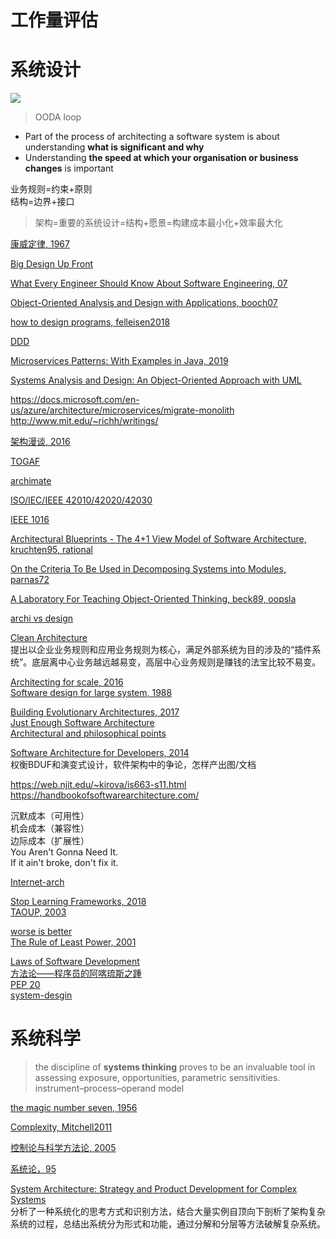 # 工作量评估


# 系统设计

![](https://pubs.opengroup.org/architecture/archimate-doc/ts_archimate/ts_archimate_files/image008.png)

> OODA loop

- Part of the process of architecting a software system is about understanding **what is significant and why**
- Understanding **the speed at which your organisation or business changes** is important

业务规则=约束+原则  
结构=边界+接口  

> 架构=重要的系统设计=结构+愿景=构建成本最小化+效率最大化

[康威定律, 1967](http://www.melconway.com/Home/Conways_Law.html)  

[Big Design Up Front](https://en.wikipedia.org/wiki/Big_Design_Up_Front)  

[What Every Engineer Should Know About Software Engineering, 07](https://book.douban.com/subject/2607747/)

[Object-Oriented Analysis and Design with Applications, booch07](https://book.douban.com/subject/2266843/)  

[how to design programs, felleisen2018](https://www.amazon.com/How-Design-Programs-Introduction-Programming/dp/0262534800)

[DDD](https://book.douban.com/subject/1418618/)  

[Microservices Patterns: With Examples in Java, 2019](https://book.douban.com/subject/33425123/)  

[Systems Analysis and Design: An Object-Oriented Approach with UML](https://www.amazon.com/Systems-Analysis-Design-Object-Oriented-Approach/dp/1118804678/ref=zg_bs_602672_46?_encoding=UTF8&psc=1&refRID=PKYB5W8Q8TXME0HQZ945)


https://docs.microsoft.com/en-us/azure/architecture/microservices/migrate-monolith  
http://www.mit.edu/~richh/writings/  

[架构漫谈, 2016](https://www.infoq.cn/article/an-informal-discussion-on-architecture-part01)  

[TOGAF](https://en.wikipedia.org/wiki/The_Open_Group_Architecture_Framework)

[archimate](https://pubs.opengroup.org/architecture/archimate31-doc/chap01.html#_Toc10045266)

[ISO/IEC/IEEE 42010/42020/42030](http://www.iso-architecture.org/42010/)  

[IEEE 1016](https://perso.univ-st-etienne.fr/jacquene/gl/articles/IEEE-1016-2009.pdf)

[Architectural Blueprints - The 4+1 View Model of Software Architecture, kruchten95, rational](https://www.cs.ubc.ca/~gregor/teaching/papers/4+1view-architecture.pdf)


[On the Criteria To Be Used in Decomposing Systems into Modules, parnas72](https://www.win.tue.nl/~wstomv/edu/2ip30/references/criteria_for_modularization.pdf)

[A Laboratory For Teaching Object-Oriented Thinking, beck89, oopsla](http://people.cs.pitt.edu/~chang/231/5spec/CRCcard/Beck-LaboratoryForTeachingOO.pdf)

[archi vs design](https://www.slideshare.net/luctrudeau/architecture-vs-design)

[Clean Architecture](https://book.douban.com/subject/30333919/)  
提出以企业业务规则和应用业务规则为核心，满足外部系统为目的涉及的“插件系统”。底层离中心业务越远越易变，高层中心业务规则是赚钱的法宝比较不易变。 

[Architecting for scale, 2016](https://book.douban.com/subject/27071892/)  
[Software design for large system, 1988](https://web.njit.edu/~kirova/BC-SDP.pdf)  

[Building Evolutionary Architectures, 2017](https://book.douban.com/subject/27148120/)  
[Just Enough Software Architecture](https://book.douban.com/subject/24872314/)    
[Architectural and philosophical points](https://www.w3.org/DesignIssues/)  

[Software Architecture for Developers, 2014](https://book.douban.com/subject/26248182/)  
权衡BDUF和演变式设计，软件架构中的争论，怎样产出图/文档

https://web.njit.edu/~kirova/is663-s11.html  
https://handbookofsoftwarearchitecture.com/


沉默成本（可用性）  
机会成本（兼容性）  
边际成本（扩展性）  
You Aren't Gonna Need It.  
If it ain't broke, don't fix it.    

[Internet-arch](https://trac.tools.ietf.org/html/rfc3439)  

  

[Stop Learning Frameworks, 2018](https://sizovs.net/2018/12/17/stop-learning-frameworks/)  
[TAOUP, 2003](https://book.douban.com/subject/5387401/)   


[worse is better](http://dreamsongs.com/WorseIsBetter.html)  
[The Rule of Least Power, 2001](https://www.w3.org/2001/tag/doc/leastPower.html)  

[Laws of Software Development](http://www.globalnerdy.com/2007/07/18/laws-of-software-development/)  
[方法论——程序员的阿喀琉斯之踵](http://mindhacks.cn/2008/10/29/methodology-for-programmers/)  
[PEP 20](https://www.python.org/dev/peps/pep-0020/)  
[system-desgin](https://github.com/donnemartin/system-design-primer)  


# 系统科学

> the discipline of **systems thinking** proves to be an invaluable tool in assessing exposure, opportunities, parametric sensitivities. 
> instrument–process–operand model

[the magic number seven, 1956](https://academic.microsoft.com/paper/1984314602/reference)

[Complexity, Mitchell2011](https://book.douban.com/subject/6749832/)

[控制论与科学方法论, 2005](https://book.douban.com/subject/1322336/)

[系统论，95](https://book.douban.com/subject/1008370/)

[System Architecture: Strategy and Product Development for Complex Systems](https://book.douban.com/subject/26938710/)  
分析了一种系统化的思考方式和识别方法，结合大量实例自顶向下剖析了架构复杂系统的过程，总结出系统分为形式和功能，通过分解和分层等方法破解复杂系统。